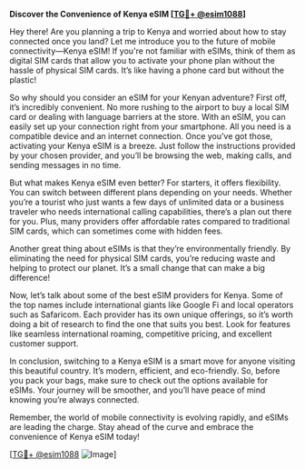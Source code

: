 **Discover the Convenience of Kenya eSIM [[TG💪+ @esim1088](https://t.me/s/esim1088)]**

Hey there! Are you planning a trip to Kenya and worried about how to stay connected once you land? Let me introduce you to the future of mobile connectivity—Kenya eSIM! If you're not familiar with eSIMs, think of them as digital SIM cards that allow you to activate your phone plan without the hassle of physical SIM cards. It’s like having a phone card but without the plastic!

So why should you consider an eSIM for your Kenyan adventure? First off, it’s incredibly convenient. No more rushing to the airport to buy a local SIM card or dealing with language barriers at the store. With an eSIM, you can easily set up your connection right from your smartphone. All you need is a compatible device and an internet connection. Once you’ve got those, activating your Kenya eSIM is a breeze. Just follow the instructions provided by your chosen provider, and you’ll be browsing the web, making calls, and sending messages in no time.

But what makes Kenya eSIM even better? For starters, it offers flexibility. You can switch between different plans depending on your needs. Whether you’re a tourist who just wants a few days of unlimited data or a business traveler who needs international calling capabilities, there’s a plan out there for you. Plus, many providers offer affordable rates compared to traditional SIM cards, which can sometimes come with hidden fees.

Another great thing about eSIMs is that they’re environmentally friendly. By eliminating the need for physical SIM cards, you’re reducing waste and helping to protect our planet. It’s a small change that can make a big difference!

Now, let’s talk about some of the best eSIM providers for Kenya. Some of the top names include international giants like Google Fi and local operators such as Safaricom. Each provider has its own unique offerings, so it’s worth doing a bit of research to find the one that suits you best. Look for features like seamless international roaming, competitive pricing, and excellent customer support.

In conclusion, switching to a Kenya eSIM is a smart move for anyone visiting this beautiful country. It’s modern, efficient, and eco-friendly. So, before you pack your bags, make sure to check out the options available for eSIMs. Your journey will be smoother, and you’ll have peace of mind knowing you’re always connected.

Remember, the world of mobile connectivity is evolving rapidly, and eSIMs are leading the charge. Stay ahead of the curve and embrace the convenience of Kenya eSIM today! 

[[TG💪+ @esim1088](https://t.me/s/esim1088) ![Image](https://i.postimg.cc/Y0z9fWf4/image.png)]